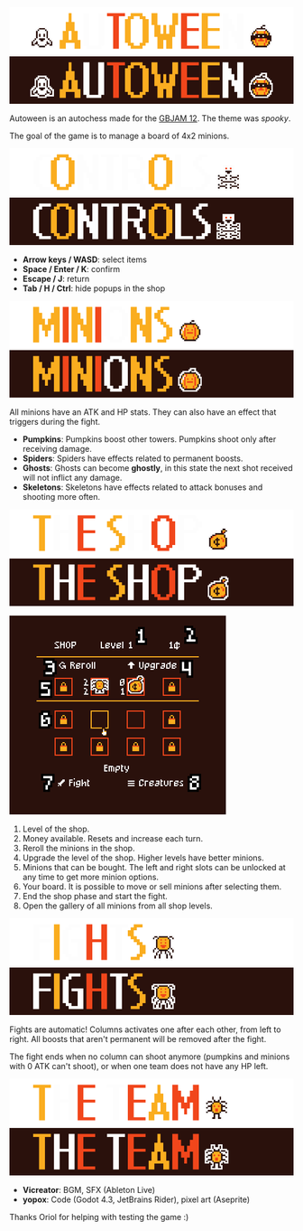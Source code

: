 ![AUTOWEEN](promo/description_autoween1.png#gh-dark-mode-only)
![AUTOWEEN](promo/description_autoween_light1.png#gh-light-mode-only)

Autoween is an autochess made for the [GBJAM 12](https://itch.io/jam/gbjam-12). The theme was _spooky_.

The goal of the game is to manage a board of 4x2 minions.

![](promo/description_autoween2.png#gh-dark-mode-only)
![](promo/description_autoween_light2.png#gh-light-mode-only)

- **Arrow keys / WASD**: select items
- **Space / Enter / K**: confirm
- **Escape / J**: return
- **Tab / H / Ctrl**: hide popups in the shop

![](promo/description_autoween3.png#gh-dark-mode-only)
![](promo/description_autoween_light3.png#gh-light-mode-only)

All minions have an ATK and HP stats.
They can also have an effect that triggers during the fight.

- **Pumpkins**: Pumpkins boost other towers. Pumpkins shoot only after receiving damage.
- **Spiders**: Spiders have effects related to permanent boosts.
- **Ghosts**: Ghosts can become <strong>ghostly</strong>, in this state the next shot received will not inflict any damage.
- **Skeletons**: Skeletons have effects related to attack bonuses and shooting more often.

![](promo/description_autoween4.png#gh-dark-mode-only)
![](promo/description_autoween_light4.png#gh-light-mode-only)

![](promo/shop.png)

1. Level of the shop.
2. Money available. Resets and increase each turn.
3. Reroll the minions in the shop.
4. Upgrade the level of the shop. Higher levels have better minions.
5. Minions that can be bought. The left and right slots can be unlocked at any time to get more minion options. 
6. Your board. It is possible to move or sell minions after selecting them.
7. End the shop phase and start the fight.
8. Open the gallery of all minions from all shop levels.

![](promo/description_autoween5.png#gh-dark-mode-only)
![](promo/description_autoween_light5.png#gh-light-mode-only)

Fights are automatic! Columns activates one after each other, from left to right.
All boosts that aren't permanent will be removed after the fight.

The fight ends when no column can shoot anymore (pumpkins and minions with 0 ATK can't shoot), or when one team does not have any HP left.

![](promo/description_autoween6.png#gh-dark-mode-only)
![](promo/description_autoween_light6.png#gh-light-mode-only)

- **Vicreator**: BGM, SFX (Ableton Live)
- **yopox**: Code (Godot 4.3, JetBrains Rider), pixel art (Aseprite)

Thanks Oriol for helping with testing the game :)